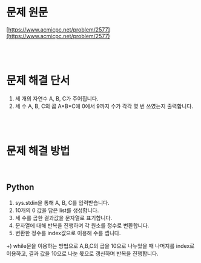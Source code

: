 # 문제 원문

[https://www.acmicpc.net/problem/2577](https://www.acmicpc.net/problem/2577)

<br><br>

# 문제 해결 단서

1. 세 개의 자연수 A, B, C가 주어집니다.
2. 세 수 A, B, C의 곱 A\*B\*C에 0에서 9까지 수가 각각 몇 번 쓰였는지 출력합니다.

<br><br>

# 문제 해결 방법

<br>

## Python

1. sys.stdin을 통해 A, B, C를 입력받습니다.
2. 10개의 0 값을 담은 list를 생성합니다.
3. 세 수를 곱한 결과값을 문자열로 표기합니다.
4. 문자열에 대해 반복을 진행하며 각 원소를 정수로 변환합니다.
5. 변환한 정수를 index값으로 이용해 수를 셉니다.

+) while문을 이용하는 방법으로 A,B,C의 곱을 10으로 나누었을 때 나머지를 index로 이용하고, 결과 값을 10으로 나눈 몫으로 갱신하며 반복을 진행합니다.

